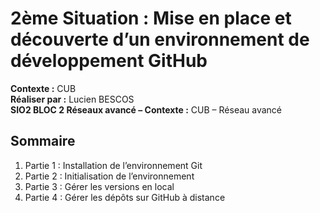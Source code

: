 # 2ème Situation : Mise en place et découverte d’un environnement de développement GitHub
**Contexte :** CUB  
**Réaliser par :** Lucien BESCOS  
**SIO2 BLOC 2 Réseaux avancé – Contexte :** CUB – Réseau avancé
## Sommaire
1. Partie 1 : Installation de l’environnement Git  
2. Partie 2 : Initialisation de l’environnement  
3. Partie 3 : Gérer les versions en local  
4. Partie 4 : Gérer les dépôts sur GitHub à distance  
